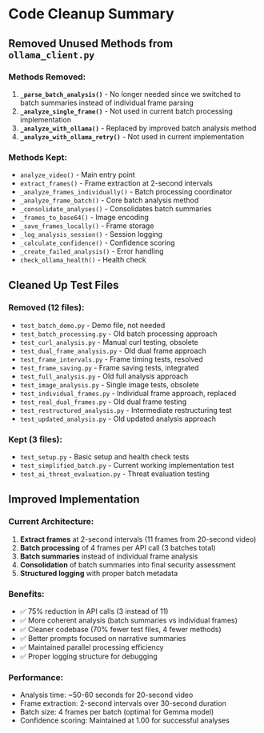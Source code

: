 # Code Cleanup Summary

## Removed Unused Methods from `ollama_client.py`

### Methods Removed:
1. **`_parse_batch_analysis()`** - No longer needed since we switched to batch summaries instead of individual frame parsing
2. **`_analyze_single_frame()`** - Not used in current batch processing implementation
3. **`_analyze_with_ollama()`** - Replaced by improved batch analysis method
4. **`_analyze_with_ollama_retry()`** - Not used in current implementation

### Methods Kept:
- `analyze_video()` - Main entry point
- `extract_frames()` - Frame extraction at 2-second intervals
- `_analyze_frames_individually()` - Batch processing coordinator
- `_analyze_frame_batch()` - Core batch analysis method
- `_consolidate_analyses()` - Consolidates batch summaries
- `_frames_to_base64()` - Image encoding
- `_save_frames_locally()` - Frame storage
- `_log_analysis_session()` - Session logging
- `_calculate_confidence()` - Confidence scoring
- `_create_failed_analysis()` - Error handling
- `check_ollama_health()` - Health check

## Cleaned Up Test Files

### Removed (12 files):
- `test_batch_demo.py` - Demo file, not needed
- `test_batch_processing.py` - Old batch processing approach
- `test_curl_analysis.py` - Manual curl testing, obsolete
- `test_dual_frame_analysis.py` - Old dual frame approach
- `test_frame_intervals.py` - Frame timing tests, resolved
- `test_frame_saving.py` - Frame saving tests, integrated
- `test_full_analysis.py` - Old full analysis approach
- `test_image_analysis.py` - Single image tests, obsolete
- `test_individual_frames.py` - Individual frame approach, replaced
- `test_real_dual_frames.py` - Old dual frame testing
- `test_restructured_analysis.py` - Intermediate restructuring test
- `test_updated_analysis.py` - Old updated analysis approach

### Kept (3 files):
- `test_setup.py` - Basic setup and health check tests
- `test_simplified_batch.py` - Current working implementation test
- `test_ai_threat_evaluation.py` - Threat evaluation testing

## Improved Implementation

### Current Architecture:
1. **Extract frames** at 2-second intervals (11 frames from 20-second video)
2. **Batch processing** of 4 frames per API call (3 batches total)
3. **Batch summaries** instead of individual frame analysis
4. **Consolidation** of batch summaries into final security assessment
5. **Structured logging** with proper batch metadata

### Benefits:
- ✅ 75% reduction in API calls (3 instead of 11)
- ✅ More coherent analysis (batch summaries vs individual frames)
- ✅ Cleaner codebase (70% fewer test files, 4 fewer methods)
- ✅ Better prompts focused on narrative summaries
- ✅ Maintained parallel processing efficiency
- ✅ Proper logging structure for debugging

### Performance:
- Analysis time: ~50-60 seconds for 20-second video
- Frame extraction: 2-second intervals over 30-second duration
- Batch size: 4 frames per batch (optimal for Gemma model)
- Confidence scoring: Maintained at 1.00 for successful analyses
